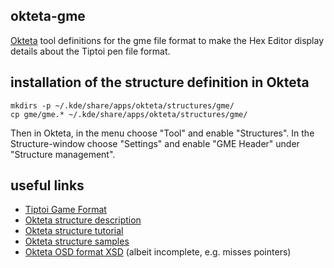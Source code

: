 ## okteta-gme
[Okteta](https://www.kde.org/applications/utilities/okteta/) tool definitions for the gme file format to make the Hex Editor display details about the Tiptoi pen file format.

## installation of the structure definition in Okteta 
    mkdirs -p ~/.kde/share/apps/okteta/structures/gme/
    cp gme/gme.* ~/.kde/share/apps/okteta/structures/gme/
    
Then in Okteta, in the menu choose "Tool" and enable "Structures". In the Structure-window choose "Settings" and enable "GME Header" under "Structure management".

## useful links
* [Tiptoi Game Format](https://github.com/entropia/tip-toi-reveng/blob/master/GME-Format.md)
* [Okteta structure description](https://docs.kde.org/stable5/en/kdesdk/okteta/tools-structures.html)
* [Okteta structure tutorial](https://frinring.wordpress.com/2010/01/16/tutorial-create-your-own-okteta-structure-definitions/)
* [Okteta structure samples](https://projects.kde.org/projects/kde/kdesdk/okteta/repository/revisions/master/show/kasten/controllers/view/structures/examples/okteta/structures)
* [Okteta OSD format XSD](https://projects.kde.org/projects/kde/kdesdk/okteta/repository/revisions/master/entry/kasten/controllers/view/structures/schema/structuredefs.xsd) (albeit incomplete, e.g. misses pointers)

